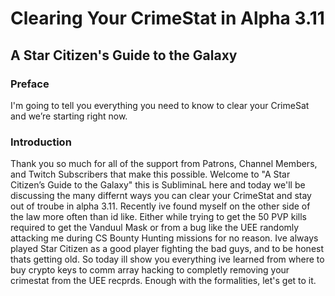 # Clearing Your CrimeStat in Alpha 3.11
## A Star Citizen's Guide to the Galaxy
### Preface
I'm going to tell you everything you need to know to clear your CrimeSat and we’re starting right now.

### Introduction
Thank you so much for all of the support from Patrons, Channel Members, and Twitch Subscribers that make this possible. Welcome to "A Star Citizen’s Guide to the Galaxy" this is SubliminaL here and today we'll be discussing the many differnt ways you can clear your CrimeStat and stay out of troube in alpha 3.11. Recently ive found myself on the other side of the law more often than id like. Either while trying to get the 50 PVP kills required to get the Vanduul Mask or from a bug like the UEE randomly attacking me during CS Bounty Hunting missions for no reason. Ive always played Star Citizen as a good player fighting the bad guys, and to be honest thats getting old. So today ill show you everything ive learned from where to buy crypto keys to comm array hacking to completly removing your crimestat from the UEE recprds. Enough with the formalities, let's get to it.